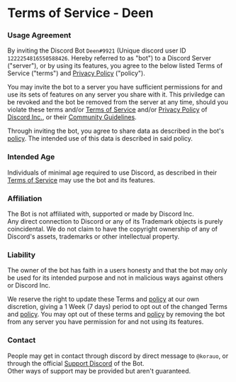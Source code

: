 [Terms of Service]: https://discord.com/terms
[Privacy Policy]: https://discord.com/privacy
[Community Guidelines]: https://discord.com/guidelines
[discord]: https://discord.com
[support]: https://discord.gg/tqwquUfqGq
[language]: https://discord.com/developers/docs/dispatch/field-values#predefined-field-values-accepted-locales

# Terms of Service - Deen

### Usage Agreement

By inviting the Discord Bot `Deen#9921` (Unique discord user ID `1222254816550588426`. Hereby referred to as "bot") to a Discord Server ("server"), or by using its features, you agree to the below listed Terms of Service ("terms") and [Privacy Policy](docs/legal/privacy-policy/) ("policy").

You may invite the bot to a server you have sufficient permissions for and use its sets of features on any server you share with it. This priviledge can be revoked and the bot be removed from the server at any time, should you violate these terms and/or [Terms of Service] and/or [Privacy Policy] of [Discord Inc.][discord], or their [Community Guidelines].

Through inviting the bot, you agree to share data as described in the bot's [policy](docs/legal/privacy-policy/). The intended use of this data is described in said policy.

### Intended Age

Individuals of minimal age required to use Discord, as described in their [Terms of Service] may use the bot and its features.  

### Affiliation

The Bot is not affiliated with, supported or made by Discord Inc.  
Any direct connection to Discord or any of its Trademark objects is purely coincidental. We do not claim to have the copyright ownership of any of Discord's assets, trademarks or other intellectual property.

### Liability

The owner of the bot has faith in a users honesty and that the bot may only be used for its intended purpose and not in malicious ways against others or Discord Inc.

We reserve the right to update these Terms and [policy](docs/legal/privacy-policy/) at our own discretion, giving a 1 Week (7 days) period to opt out of the changed Terms and [policy](docs/legal/privacy-policy/). You may opt out of these terms and [policy](docs/legal/privacy-policy/) by removing the bot from any server you have permission for and not using its features.

### Contact

People may get in contact through discord by direct message to `@korauo`, or through the official [Support Discord][support] of the Bot.  
Other ways of support may be provided but aren't guaranteed.
